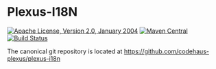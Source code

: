 Plexus-I18N
===============

[![Apache License, Version 2.0, January 2004](https://img.shields.io/github/license/codehaus-plexus/plexus-i18n.svg?label=License)](http://www.apache.org/licenses/)
[![Maven Central](https://img.shields.io/maven-central/v/org.codehaus.plexus/plexus-i18n.svg?label=Maven%20Central)](https://search.maven.org/artifact/org.codehaus.plexus/plexus-i18n)
[![Build Status](https://github.com/codehaus-plexus/plexus-i18n/actions/workflows/maven.yml/badge.svg)](https://github.com/codehaus-plexus/plexus-i18n/actions)

The canonical git repository is located at https://github.com/codehaus-plexus/plexus-i18n
